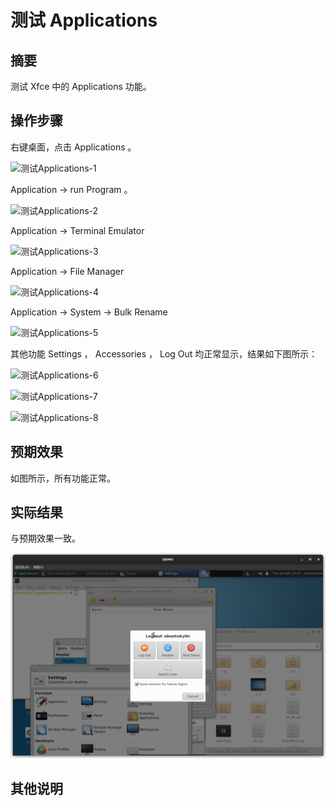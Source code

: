 # 测试 Applications

## 摘要

测试 Xfce 中的 Applications 功能。

## 操作步骤

右键桌面，点击 Applications 。

![测试Applications-1](./img/测试Applications-1.png)

Application -> run Program 。

![测试Applications-2](./img/测试Applications-2.png)

Application -> Terminal Emulator

![测试Applications-3](./img/测试Applications-3.png)

Application -> File Manager

![测试Applications-4](./img/测试Applications-4.png)

Application -> System -> Bulk Rename

![测试Applications-5](./img/测试Applications-5.png)

其他功能 Settings ， Accessories ， Log Out 均正常显示，结果如下图所示：

![测试Applications-6](./img/测试Applications-6.png)

![测试Applications-7](./img/测试Applications-7.png)

![测试Applications-8](./img/测试Applications-8.png)

## 预期效果

如图所示，所有功能正常。

## 实际结果

与预期效果一致。

![测试Applications-9](./img/测试Applications-9.png)

## 其他说明
